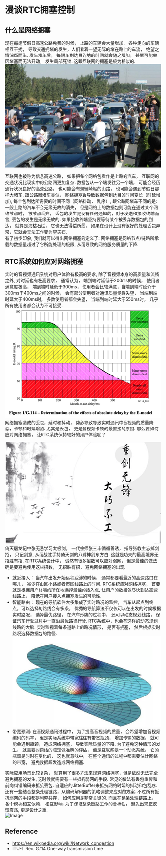# 漫谈RTC拥塞控制

## 什么是网络拥塞
 现在每逢节假日高速公路免费的时候， 上路的车辆会大量增加， 各种走向的车辆相互干扰， 导致交通拥堵的发生，人们看着一望无际的堵在路上的车流， 绝望之情油然而生.  发生堵车后， 每辆车到达目的地的时间就会随之增加， 甚至可能会因堵塞而无法开动， 发生局部死锁. 这跟互联网的拥塞是极为相似的.
 ![Image](traffic.png)
 
 互联网也被称为信息高速公路， 如果把每个网络包看作是上路的汽车， 互联网的交通状况比现实中的公路网更加复杂.  数据包从一个端发往另一个端， 可能会经历通行状况良好的高速公路， 也可能会有蜿蜒崎岖的山路， 也可能会遇到节假日那样大堵车.  跟公路网堵车类似， 网络拥塞会导致数据包到达目的时间变长（时延增加),  每个包到达所需要的时间不同（网络抖动， 乱序）, 跟公路网堵车不同的是: 一般上路的汽车不会无缘无故的消失， 但是网络上的数据包则可能在通过某个网络节点时， 被节点丢弃， 丢包的发生是没有任何通知的，对于发送和接收终端而言, 丢包的发生是无缘无故的. 如果接收终端坚持要等待某个被丢弃数据包的到达， 就算是海枯石烂， 它也无法得偿所愿， 如果在设计上没有很好的处理丢包异常，它就会无法工作变为望夫石.  
 有了初步印象, 我们就可以得出网络拥塞的定义了:  网络拥塞是网络节点/链路所承载的数据量超过了它所能处理的极限, 从而导致的网络服务质量的下降.
 
## RTC系统如何应对网络拥塞
  实时的音视频通讯系统对用户体验有极高的要求, 除了音视频本身的高质量和流畅之外, 对时延也有极高要求， 通常认为， 端到端时延低于200ms的时候， 使用者满意度极高， 端到端时延低于300ms， 使用者会比较满意，当端到端时延介于300ms于400ms之间的时候， 会有部分使用者对通讯质量觉得失望， 当端到端时延大于400ms时， 多数使用者都会失望， 当端到端时延大于550ms时， 几乎所有使用者都会认为不可接受.
 ![Image](g114.png)
  网络拥塞造成的丢包，延时和抖动， 势必导致导致实时通讯中音视频的质量降低，卡顿和时延增加. 尤其是丢包， 更是音视频卡顿的最直接的原因. 那么要如何应对网络拥塞， 让RTC系统保持较好的用户体验呢？ 
 
 ![Image](sword.png)
 倚天屠龙记中张无忌学习太极剑， 一代宗师张三丰循循善诱， 指导张教主忘掉剑招， 只记剑意,  从而战胜手持倚天剑的八臂神剑东方白.  这就是功夫的最高境界无招胜有招.  在RTC系统设计中， 诚然有很多招数可以应对弱网， 但是最佳的做法确是要避免使用这些招数， 无招胜有招， 避免网络拥塞的出现.
* 就近接入： 当汽车出发开始远程跋涉的时候， 通常都要看最近的高速路口在哪儿， 减少在山区小路或者市区线路上的时间.  RTC系统应对网络拥塞， 首要就是根据用户终端的所在地选择最佳的接入点, 让用户的数据包尽快到达高速线路上， 降低在用户接入点拥塞发生的可能性.
* 智能路由： 现在的导航软件大多集成了实时路况的监控， 汽车从起点到终点，可以选择的路线会有多条， 优秀的导航算法不仅仅可以在出发的时候根据实时路况， 选择最优路径， 在汽车形势的过程中， 还可以动态规划线路， 保证汽车行驶过程中一直沿最优路径行驶.  RTC系统中，也会有这样的动态规划线路的大脑.  实时监视着每条道路上的路况情形， 是否有拥塞， 然后根据实时路况选择数据包的路径.
 ![Image](path.png)
* 带宽预测: 在音视频通讯过程中， 为了提高音视频的质量， 会希望增加音视频编码的码率， 但是实际系统中带宽往往有带宽瓶颈， 增加传输的数据， 就可能会遇到瓶颈， 造成网络拥塞， 导致实际质量的下降. 为了避免这种情形的发生， 就需要对网络的瓶颈做准确的评估， 但是互联网是一个动态系统， 它的瓶颈是时时在变化的， 这也就意味中， 在整个通讯的过程中都需要估计网络的带宽， 避免数据超发造成网络拥塞.

实际应用场景比较复杂， 就算用了很多方法来规避网络拥塞，但是依然无法完全避免拥塞的发生,  这时候就需要有一些抵抗弱网的手段.  常见的做法有丢包重传和前向纠错编码来抵抗丢包.  自适应的JitterBuffer来抵抗网络时延的抖动和包乱序.  还有一些结合整条处理链路，从编码解码器的策略调整来应对的方案.  不过所有抵抗弱网的手段都是利弊共存， 如何应用是非常关键的.  而且在整条处理链路上， 各个模块相互依赖， 相互影响.  为了保证整条链路工作的鲁棒性， 避免出现正反馈震荡,  更是设计之重.   
 ![Image](razor.png)
 
## Reference
* https://en.wikipedia.org/wiki/Network_congestion
* ITU-T Rec. G.114 One-way transmission time
